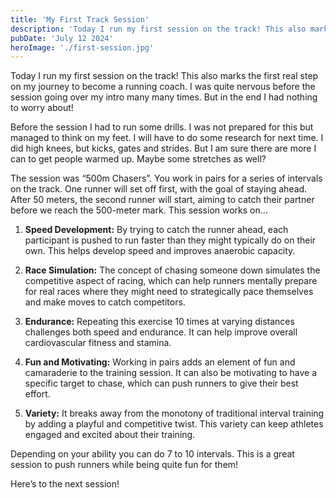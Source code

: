```yaml
---
title: 'My First Track Session'
description: 'Today I run my first session on the track! This also marks the first real step on my journey to become a running coach. I was quite nervous before the session going over my intro many many times. But in the end I had nothing to worry about!'
pubDate: 'July 12 2024'
heroImage: './first-session.jpg'
---
```


Today I run my first session on the track! This also marks the first real step on my journey to become a running coach. I was quite nervous before the session going over my intro many many times. But in the end I had nothing to worry about!

Before the session I had to run some drills. I was not prepared for this but managed to think on my feet. I will have to do some research for next time. I did high knees, but kicks, gates and strides. But I am sure there are more I can to get people warmed up. Maybe some stretches as well?

The session was “500m Chasers”. You work in pairs for a series of intervals on the track. One runner will set off first, with the goal of staying ahead. After 50 meters, the second runner will start, aiming to catch their partner before we reach the 500-meter mark. This session works on…


1. **Speed Development:** By trying to catch the runner ahead, each participant is pushed to run
faster than they might typically do on their own. This helps develop speed and improves
anaerobic capacity.

2. **Race Simulation:** The concept of chasing someone down simulates the competitive aspect of
racing, which can help runners mentally prepare for real races where they might need to
strategically pace themselves and make moves to catch competitors.

3. **Endurance:** Repeating this exercise 10 times at varying distances challenges both speed
and endurance. It can help improve overall cardiovascular fitness and stamina.

4. **Fun and Motivating:** Working in pairs adds an element of fun and camaraderie to the
training session. It can also be motivating to have a specific target to chase, which can
push runners to give their best effort.

5. **Variety:** It breaks away from the monotony of traditional interval training by adding a
playful and competitive twist. This variety can keep athletes engaged and excited about
their training.

Depending on your ability you can do 7 to 10 intervals. This is a great session to push runners while being quite fun for them!

Here’s to the next session!
